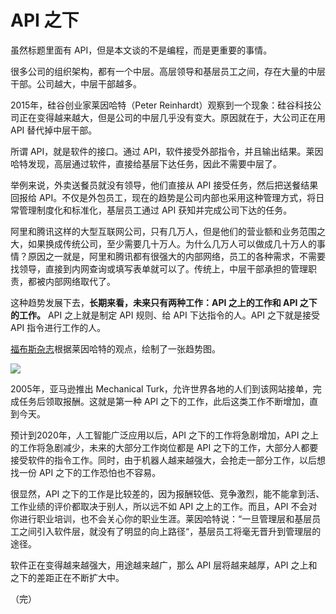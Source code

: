 # API 之下

虽然标题里面有 API，但是本文谈的不是编程，而是更重要的事情。

很多公司的组织架构，都有一个中层。高层领导和基层员工之间，存在大量的中层干部。公司越大，中层干部越多。

2015年，硅谷创业家莱因哈特（Peter Reinhardt）观察到一个现象：硅谷科技公司正在变得越来越大，但是公司的中层几乎没有变大。原因就在于，大公司正在用 API 替代掉中层干部。

所谓 API，就是软件的接口。通过 API，软件接受外部指令，并且输出结果。莱因哈特发现，高层通过软件，直接给基层下达任务，因此不需要中层了。

举例来说，外卖送餐员就没有领导，他们直接从 API 接受任务，然后把送餐结果回报给 API。不仅是外包员工，现在的趋势是公司内部也采用这种管理方式，将日常管理制度化和标准化，基层员工通过 API 获知并完成公司下达的任务。

阿里和腾讯这样的大型互联网公司，只有几万人，但是他们的营业额和业务范围之大，如果换成传统公司，至少需要几十万人。为什么几万人可以做成几十万人的事情？原因之一就是，阿里和腾讯都有很强大的内部网络，员工的各种需求，不需要找领导，直接到内网查询或填写表单就可以了。传统上，中层干部承担的管理职责，都被内部网络取代了。

这种趋势发展下去，**长期来看，未来只有两种工作：API 之上的工作和 API 之下的工作。** API 之上就是制定 API 规则、给 API 下达指令的人。API 之下就是接受 API 指令进行工作的人。

[福布斯杂志](https://www.forbes.com/sites/anthonykosner/2015/02/04/google-cabs-and-uber-bots-will-challenge-jobs-below-the-api/#40adf05c69cc)根据莱因哈特的观点，绘制了一张趋势图。

![](https://thumbor.forbes.com/thumbor/960x0/https%3A%2F%2Fblogs-images.forbes.com%2Fanthonykosner%2Ffiles%2F2015%2F02%2Fabove-and-below-the-api-jobs.jpg)

2005年，亚马逊推出 Mechanical Turk，允许世界各地的人们到该网站接单，完成任务后领取报酬。这就是第一种 API 之下的工作，此后这类工作不断增加，直到今天。

预计到2020年，人工智能广泛应用以后，API 之下的工作将急剧增加，API 之上的工作将急剧减少，未来的大部分工作岗位都是 API 之下的工作，大部分人都要接受软件的指令工作。同时，由于机器人越来越强大，会抢走一部分工作，以后想找一份 API 之下的工作恐怕也不容易。

很显然，API 之下的工作是比较差的，因为报酬较低、竞争激烈，能不能拿到活、工作业绩的评价都取决于别人，所以远不如 API 之上的工作。而且，API 不会对你进行职业培训，也不会关心你的职业生涯。莱因哈特说：“一旦管理层和基层员工之间引入软件层，就没有了明显的向上路径“，基层员工将毫无晋升到管理层的途径。

软件正在变得越来越强大，用途越来越广，那么 API 层将越来越厚，API 之上和之下的差距正在不断扩大中。

（完）